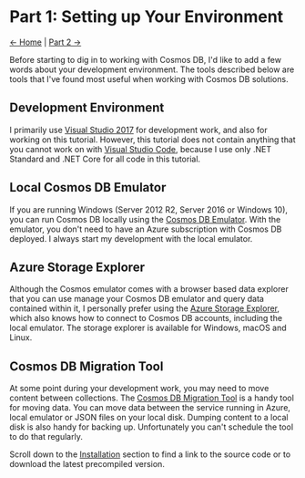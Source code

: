 # Part 1: Setting up Your Environment

[<- Home](README.md) | [Part 2 ->](Part02-readme.md)

Before starting to dig in to working with Cosmos DB, I'd like to add a few words about your development environment. The tools described below are tools that I've found most useful when working with Cosmos DB solutions.

## Development Environment
I primarily use [Visual Studio 2017](https://docs.microsoft.com/en-us/visualstudio/install/install-visual-studio?view=vs-2017) for development work, and also for working on this tutorial. However, this tutorial does not contain anything that you cannot work on with [Visual Studio Code](https://code.visualstudio.com/), because I use only .NET Standard and .NET Core for all code in this tutorial.

## Local Cosmos DB Emulator
If you are running Windows (Server 2012 R2, Server 2016 or Windows 10), you can run Cosmos DB locally using the [Cosmos DB Emulator](https://docs.microsoft.com/en-us/azure/cosmos-db/local-emulator). With the emulator, you don't need to have an Azure subscription with Cosmos DB deployed. I always start my development with the local emulator.

## Azure Storage Explorer
Although the Cosmos emulator comes with a browser based data explorer that you can use manage your Cosmos DB emulator and query data contained within it, I personally prefer using the [Azure Storage Explorer](https://azure.microsoft.com/en-us/features/storage-explorer/), which also knows how to connect to Cosmos DB accounts, including the local emulator. The storage explorer is available for Windows, macOS and Linux.

## Cosmos DB Migration Tool
At some point during your development work, you may need to move content between collections. The [Cosmos DB Migration Tool](https://docs.microsoft.com/en-us/azure/cosmos-db/import-data) is a handy tool for moving data. You can move data between the service running in Azure, local emulator or JSON files on your local disk. Dumping content to a local disk is also handy for backing up. Unfortunately you can't schedule the tool to do that regularly.

Scroll down to the [Installation](https://docs.microsoft.com/en-us/azure/cosmos-db/import-data#Install) section to find a link to the source code or to download the latest precompiled version.
